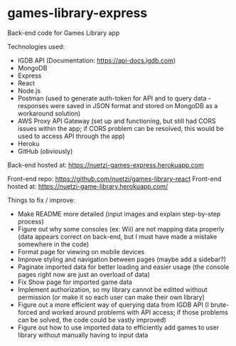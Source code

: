 # games-library-express
 Back-end code for Games Library app


Technologies used:
* IGDB API (Documentation: https://api-docs.igdb.com)
* MongoDB
* Express
* React
* Node.js
* Postman (used to generate auth-token for API and to query data - responses were saved in JSON format and stored on MongoDB as a workaround solution)
* AWS Proxy API Gateway (set up and functioning, but still had CORS issues within the app; if CORS problem can be resolved, this would be used to access API through the app)
* Heroku
* GitHub (obviously)

Back-end hosted at: https://nuetzi-games-express.herokuapp.com

Front-end repo: https://github.com/nuetzi/games-library-react
Front-end hosted at: https://nuetzi-game-library.herokuapp.com/



Things to fix / improve:
* Make README more detailed (input images and explain step-by-step process)
* Figure out why some consoles (ex: Wii) are not mapping data properly (data appears correct on back-end, but I must have made a mistake somewhere in the code)
* Format page for viewing on mobile devices
* Improve styling and navigation between pages (maybe add a sidebar?)
* Paginate imported data for better loading and easier usage (the console pages right now are just an overload of data)
* Fix Show page for imported game data
* Implement authorization, so my library cannot be editted without permission (or make it so each user can make their own library)
* Figure out a more efficient way of querying data from IGDB API (I brute-forced and worked around problems with API access; if those problems can be solved, the code could be vastly improved)
* Figure out how to use imported data to efficiently add games to user library without manually having to input data